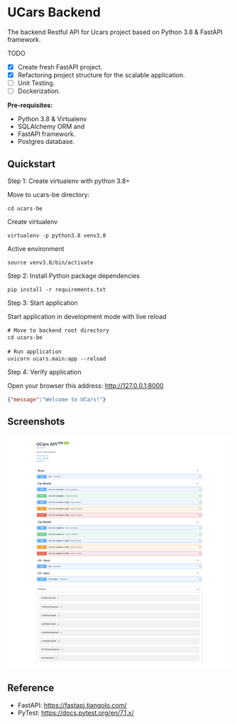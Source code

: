 # UCars Backend

The backend Restful API for Ucars project based on Python 3.8 & FastAPI framework.

TODO

- [x] Create fresh FastAPI project.
- [x] Refactoring project structure for the scalable application.
- [ ] Unit Testing.
- [ ] Dockerization.  

**Pre-requisites:**

- Python 3.8 & Virtualenv
- SQLAlchemy ORM and 
- FastAPI framework.
- Postgres database.

## Quickstart

Step 1: Create virtualenv with python 3.8+

Move to ucars-be directory:

```shell
cd ucars-be
```

Create virtualenv

```shell
virtualenv -p python3.8 venv3.8
```

Active environment

```shell
source venv3.8/bin/activate
```

Step 2: Install Python package dependencies

```shell
pip install -r requirements.txt
```

Step 3: Start application

Start application in development mode with live reload

```shell
# Move to backend root directory
cd ucars-be

# Run application
uvicorn ucars.main:app --reload
```

Step 4: Verify application 

Open your browser this address: http://127.0.0.1:8000

```json
{"message":"Welcome to UCars!"}
```

## Screenshots

![Ucars API Docs](screenshot.png)

## Reference

- FastAPI: https://fastapi.tiangolo.com/
- PyTest: https://docs.pytest.org/en/7.1.x/
